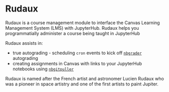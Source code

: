 # Rudaux

Rudaux is a course management module to interface the Canvas Learning Management System (LMS) with JupyterHub. Rudaux helps you programmatially administer a course being taught in JupyterHub

Rudaux assists in:

- true autograding - scheduling `cron` events to kick off [`nbgrader`](https://github.com/jupyter/nbgrader) autograding
- creating assignments in Canvas with links to your JupyterHub notebooks using [`nbgitpuller`](https://github.com/data-8/nbgitpuller)

Rudaux is named after the French artist and astronomer Lucien Rudaux who was a pioneer in space artistry and one of the first artists to paint Jupiter.
